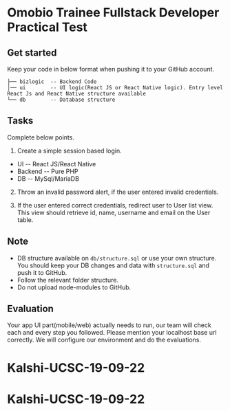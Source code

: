 Omobio Trainee Fullstack Developer Practical Test
============================

## Get started


Keep your code in below format when pushing it to your GitHub account.
```
├── bizlogic  -- Backend Code
│── ui        -- UI logic(React JS or React Native logic). Entry level React Js and React Native structure available
└── db        -- Database structure
```
## Tasks


Complete below points.

1. Create a simple session based login.
* UI      --  React JS/React Native
* Backend --  Pure PHP
* DB      --  MySql/MariaDB

2. Throw an invalid password alert, if the user entered invalid credentials.

3. If the user entered correct credentials, redirect user to User list view. This view should retrieve id, name, username and email on the User table.

## Note

* DB structure available on `db/structure.sql` or use your own structure. You should keep your DB changes and data with  `structure.sql` and push it to GitHub. 
* Follow the relevant folder structure.
* Do not upload node-modules to GitHub.


## Evaluation 

Your app UI part(mobile/web) actually needs to run, our team will check each and every step you followed. Please mention your localhost base url correctly.
We will configure our environment and do the evaluations.

# Kalshi-UCSC-19-09-22
# Kalshi-UCSC-19-09-22
